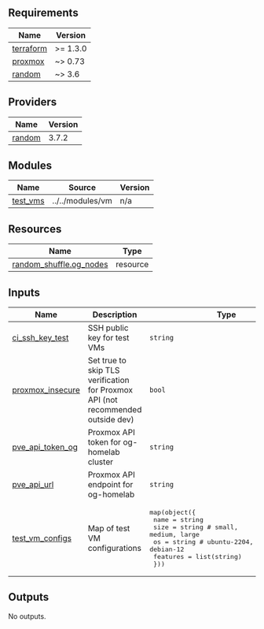 <!-- BEGIN_TF_DOCS -->

## Requirements

| Name | Version |
|------|---------|
| <a name="requirement_terraform"></a> [terraform](#requirement\_terraform) | >= 1.3.0 |
| <a name="requirement_proxmox"></a> [proxmox](#requirement\_proxmox) | ~> 0.73 |
| <a name="requirement_random"></a> [random](#requirement\_random) | ~> 3.6 |
## Providers

| Name | Version |
|------|---------|
| <a name="provider_random"></a> [random](#provider\_random) | 3.7.2 |
## Modules

| Name | Source | Version |
|------|--------|---------|
| <a name="module_test_vms"></a> [test\_vms](#module\_test\_vms) | ../../modules/vm | n/a |
## Resources

| Name | Type |
|------|------|
| [random_shuffle.og_nodes](https://registry.terraform.io/providers/hashicorp/random/latest/docs/resources/shuffle) | resource |
## Inputs

| Name | Description | Type | Default | Required |
|------|-------------|------|---------|:--------:|
| <a name="input_ci_ssh_key_test"></a> [ci\_ssh\_key\_test](#input\_ci\_ssh\_key\_test) | SSH public key for test VMs | `string` | n/a | yes |
| <a name="input_proxmox_insecure"></a> [proxmox\_insecure](#input\_proxmox\_insecure) | Set true to skip TLS verification for Proxmox API (not recommended outside dev) | `bool` | `false` | no |
| <a name="input_pve_api_token_og"></a> [pve\_api\_token\_og](#input\_pve\_api\_token\_og) | Proxmox API token for og-homelab cluster | `string` | n/a | yes |
| <a name="input_pve_api_url"></a> [pve\_api\_url](#input\_pve\_api\_url) | Proxmox API endpoint for og-homelab | `string` | n/a | yes |
| <a name="input_test_vm_configs"></a> [test\_vm\_configs](#input\_test\_vm\_configs) | Map of test VM configurations | <pre>map(object({<br/>    name     = string<br/>    size     = string # small, medium, large<br/>    os       = string # ubuntu-2204, ubuntu-2404, debian-12<br/>    features = list(string)<br/>  }))</pre> | `{}` | no |
## Outputs

No outputs.
<!-- END_TF_DOCS -->
